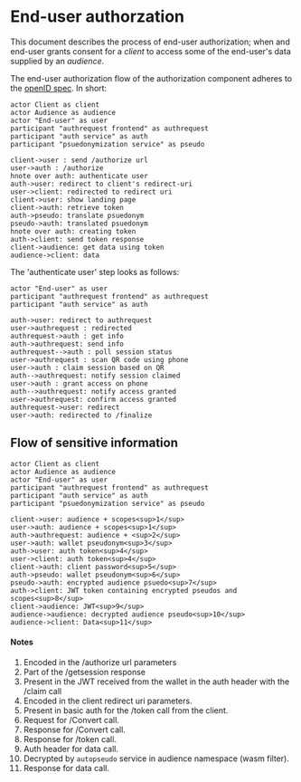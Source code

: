 # End-user authorzation
This document describes the process of end-user authorization; when and end-user grants consent for a _client_ to access some of the end-user's data supplied by an _audience_.

The end-user authorization flow of the authorization component adheres to the [openID spec](https://openid.net/specs/openid-connect-core-1_0.html). In short:

```plantuml
actor Client as client
actor Audience as audience
actor "End-user" as user
participant "authrequest frontend" as authrequest
participant "auth service" as auth
participant "psuedonymization service" as pseudo

client->user : send /authorize url
user->auth : /authorize
hnote over auth: authenticate user
auth->user: redirect to client's redirect-uri
user->client: redirected to redirect uri
client->user: show landing page
client->auth: retrieve token
auth->pseudo: translate psuedonym
pseudo->auth: translated psuedonym
hnote over auth: creating token
auth->client: send token response
client->audience: get data using token
audience->client: data
```

The 'authenticate user' step looks as follows:

```plantuml
actor "End-user" as user
participant "authrequest frontend" as authrequest
participant "auth service" as auth

auth->user: redirect to authrequest
user->authrequest : redirected
authrequest->auth : get info
auth->authrequest: send info
authrequest-->auth : poll session status
user->authrequest : scan QR code using phone
user->auth : claim session based on QR
auth-->authrequest: notify session claimed
user->auth : grant access on phone
auth-->authrequest: notify access granted
user->authrequest: confirm access granted
authrequest->user: redirect
user->auth: redirected to /finalize
```

## Flow of sensitive information
```plantuml
actor Client as client
actor Audience as audience
actor "End-user" as user
participant "authrequest frontend" as authrequest
participant "auth service" as auth
participant "psuedonymization service" as pseudo

client->user: audience + scopes<sup>1</sup>
user->auth: audience + scopes<sup>1</sup>
auth->authrequest: audience + <sup>2</sup>
user->auth: wallet pseudonym<sup>3</sup>
auth->user: auth token<sup>4</sup>
user->client: auth token<sup>4</sup>
client->auth: client password<sup>5</sup>
auth->pseudo: wallet pseudonym<sup>6</sup>
pseudo->auth: encrypted audience psuedo<sup>7</sup>
auth->client: JWT token containing encrypted pseudos and scopes<sup>8</sup>
client->audience: JWT<sup>9</sup>
audience->audience: decrypted audience pseudo<sup>10</sup>
audience->client: Data<sup>11</sup>
```

<!-- FIXME add references to the swagger here -->
#### Notes
1. Encoded in the /authorize url parameters
2. Part of the /getsession response
3. Present in the JWT received from the wallet in the auth header with the /claim call
4. Encoded in the client redirect uri parameters.
5. Present in basic auth for the /token call from the client.
6. Request for /Convert call.
7. Response for /Convert call.
8. Response for /token call.
9. Auth header for data call.
10. Decrypted by `autopseudo` service in audience namespace (wasm filter).
11. Response for data call.